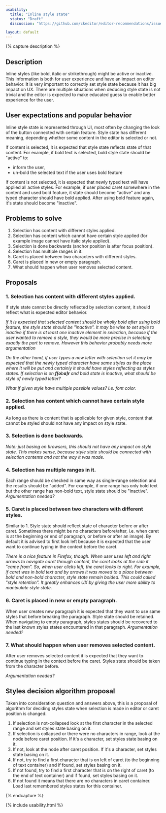 ```yaml
---
usability:
  title: "Inline style state"
  status: "Draft"
  discussion: "https://github.com/ckeditor/editor-recommendations/issues/32"

layout: default
---
```


{% capture description %}

## Description

Inline styles (like bold, italic or strikethrough) might be active or inactive. This information is both for user experience
and have an impact on editor behavior. It is very important to correctly set style state because it has big impact on UX.
There are multiple situations when deducing style state is not trivial and the editor is expected to make educated guess
to enable better experience for the user.

## User expectations and popular behavior

Inline style state is represented through UI, most often by changing the look of the button connected with certain feature.
Style state has different meaning, depending whether some content in the editor is selected or not.

If content is selected, it is expected that style state reflects state of that content. For example, if bold text is
selected, bold style state should be "active" to:

* inform the user,
* un-bold the selected text if the user uses bold feature

If content is not selected, it is expected that newly typed text will have applied all active styles. For example, if
user placed caret somewhere in the content and used bold feature, it state should become "active" and any typed
character should have bold applied. After using bold feature again, it's state should become "inactive".

## Problems to solve

1. Selection has content with different styles applied.
2. Selection has content which cannot have certain style applied (for example image cannot have italic style applied).
3. Selection is done backwards (anchor position is after focus position).
4. Selection has multiple ranges in it.
5. Caret is placed between two characters with different styles.
6. Caret is placed in new or empty paragraph.
7. What should happen when user removes selected content.

## Proposals

### 1. Selection has content with different styles applied.

If style state cannot be directly reflected by selection content, it should reflect what is expected editor behavior.

*If it is expected that selected content should be wholly bold after using bold feature, the style state should be "inactive".
It may be wise to set style to inactive if there is at least one inactive element in selection, because if the user wanted
to remove a style, they would be more precise in selecting exactly the part to remove. However this behavior probably
needs more argumentation*

*On the other hand, if user types a new letter with selection set it may be expected that the newly typed character have
same styles as the place where it will be put and certainly it should have styles reflecting as styles states. If
selection is on **f[o**b**a]r** and bold state is inactive, what should be style of newly typed letter?*

*What if given style have multiple possible values? I.e. font color.*

### 2. Selection has content which cannot have certain style applied.

As long as there is content that is applicable for given style, content that cannot be styled should not have any
impact on style state.

### 3. Selection is done backwards.

*Note: just basing on browsers, this should not have any impact on style state. This makes sense, because style state
should be connected with selection contents and not the way it was made.*

### 4. Selection has multiple ranges in it.

Each range should be checked in same way as single-range selection and the results should be "added". For example, if
one range has only bold text but the other range has non-bold text, style state should be "inactive".
*Argumentation needed?*

### 5. Caret is placed between two characters with different styles.

Similar to 1. Style state should reflect state of character before or after caret. Sometimes there might be no characters
before/after, i.e. when caret is at the beginning or end of paragraph, or before or after an image). By default it
is advised to first look left because it is expected that the user want to continue typing in the context before the caret.

*There is a nice feature in Firefox, though. When user uses left and right arrows to navigate caret through content,
the caret looks at the side it "came from". So, when user clicks left, the caret looks to right. For example, if caret
was in bold text and by arrows it was moved to a place between bold and non-bold character, style state remain bolded.
This could called "style retention". It greatly enhances UX by giving the user more ability to manipulate style state.*

### 6. Caret is placed in new or empty paragraph.

When user creates new paragraph it is expected that they want to use same styles that before breaking the paragraph.
Style state should be retained. When navigating to empty paragraph, styles states should be recovered to the last known
styles states encountered in that paragraph. *Argumentation needed?*

### 7. What should happen when user removes selected content.

After user removes selected content it is expected that they want to continue typing in the context before the caret.
Styles state should be taken from the character before.

*Argumentation needed?*

## Styles decision algorithm proposal

Taken into consideration question and answers above, this is a proposal of algorithm for deciding styles state when
selection is made in editor or caret position is changed.

1. If selection is not-collapsed look at the first character in the selected range and set styles state basing on it.
2. If selection is collapsed or there were no characters in range, look at the node before caret position.
If it's a character, set styles state basing on it.
3. If not, look at the node after caret position. If it's a character, set styles state basing on it.
4. If not, try to find a first character that is on left of caret (to the beginning of text container) and if found,
set styles basing on it.
5. If not found, try to find a first character that is on the right of caret (to the end of text container) and if found,
set styles basing on it.
6. If not found it means that there are no characters in caret container. Load last remembered styles states for this container.

{% endcapture %}

{% include usability.html %}
